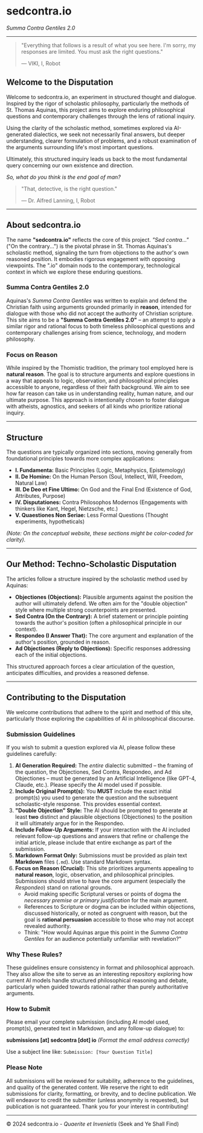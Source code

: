 # sedcontra.io

_Summa Contra Gentiles 2.0_

***

> "Everything that follows is a result of what you see here. I'm sorry, my responses are limited. You must ask the right questions."
>
> — VIKI, I, Robot

## Welcome to the Disputation

Welcome to sedcontra.io, an experiment in structured thought and dialogue. Inspired by the rigor of scholastic philosophy, particularly the methods of St. Thomas Aquinas, this project aims to explore enduring philosophical questions and contemporary challenges through the lens of rational inquiry.

Using the clarity of the scholastic method, sometimes explored via AI-generated dialectics, we seek not necessarily final answers, but deeper understanding, clearer formulation of problems, and a robust examination of the arguments surrounding life's most important questions.

Ultimately, this structured inquiry leads us back to the most fundamental query concerning our own existence and direction.

_So, what do you think is the end goal of man?_

> "That, detective, is the right question."
>
> — Dr. Alfred Lanning, I, Robot

***

## About sedcontra.io

The name **"sedcontra.io"** reflects the core of this project. _"Sed contra..."_ ("On the contrary...") is the pivotal phrase in St. Thomas Aquinas's scholastic method, signaling the turn from objections to the author's own reasoned position. It embodies rigorous engagement with opposing viewpoints. The ".io" domain nods to the contemporary, technological context in which we explore these enduring questions.

### Summa Contra Gentiles 2.0

Aquinas's _Summa Contra Gentiles_ was written to explain and defend the Christian faith using arguments grounded primarily in **reason**, intended for dialogue with those who did not accept the authority of Christian scripture. This site aims to be a **"Summa Contra Gentiles 2.0"** – an attempt to apply a similar rigor and rational focus to both timeless philosophical questions and contemporary challenges arising from science, technology, and modern philosophy.

### Focus on Reason

While inspired by the Thomistic tradition, the primary tool employed here is **natural reason**. The goal is to structure arguments and explore questions in a way that appeals to logic, observation, and philosophical principles accessible to anyone, regardless of their faith background. We aim to see how far reason can take us in understanding reality, human nature, and our ultimate purpose. This approach is intentionally chosen to foster dialogue with atheists, agnostics, and seekers of all kinds who prioritize rational inquiry.

***

## Structure

The questions are typically organized into sections, moving generally from foundational principles towards more complex applications:

*   **I. Fundamenta:** Basic Principles (Logic, Metaphysics, Epistemology)
*   **II. De Homine:** On the Human Person (Soul, Intellect, Will, Freedom, Natural Law)
*   **III. De Deo et Fine Ultimo:** On God and the Final End (Existence of God, Attributes, Purpose)
*   **IV. Disputationes:** Contra Philosophos Modernos (Engagements with thinkers like Kant, Hegel, Nietzsche, etc.)
*   **V. Quaestiones Non Seriae:** Less Formal Questions (Thought experiments, hypotheticals)

*(Note: On the conceptual website, these sections might be color-coded for clarity).*

***

## Our Method: Techno-Scholastic Disputation

The articles follow a structure inspired by the scholastic method used by Aquinas:

*   **Objectiones (Objections):** Plausible arguments against the position the author will ultimately defend. We often aim for the "double objection" style where multiple strong counterpoints are presented.
*   **Sed Contra (On the Contrary):** A brief statement or principle pointing towards the author's position (often a philosophical principle in our context).
*   **Respondeo (I Answer That):** The core argument and explanation of the author's position, grounded in reason.
*   **Ad Objectiones (Reply to Objections):** Specific responses addressing each of the initial objections.

This structured approach forces a clear articulation of the question, anticipates difficulties, and provides a reasoned defense.

***

## Contributing to the Disputation

We welcome contributions that adhere to the spirit and method of this site, particularly those exploring the capabilities of AI in philosophical discourse.

### Submission Guidelines

If you wish to submit a question explored via AI, please follow these guidelines carefully:

1.  **AI Generation Required:** The _entire_ dialectic submitted – the framing of the question, the Objectiones, Sed Contra, Respondeo, and Ad Objectiones – must be generated by an Artificial Intelligence (like GPT-4, Claude, etc.). Please specify the AI model used if possible.
2.  **Include Original Prompt(s):** You **MUST** include the exact initial prompt(s) you used to generate the question and the subsequent scholastic-style response. This provides essential context.
3.  **"Double Objection" Style:** The AI should be prompted to generate at least **two** distinct and plausible objections (Objectiones) to the position it will ultimately argue for in the Respondeo.
4.  **Include Follow-Up Arguments:** If your interaction with the AI included relevant follow-up questions and answers that refine or challenge the initial article, please include that entire exchange as part of the submission.
5.  **Markdown Format Only:** Submissions must be provided as plain text **Markdown** files (`.md`). Use standard Markdown syntax.
6.  **Focus on Reason (Crucial):** This site prioritizes arguments appealing to **natural reason**, logic, observation, and philosophical principles. Submissions should strive to have the core argument (especially the _Respondeo_) stand on rational grounds.
    *   Avoid making specific Scriptural verses or points of dogma the _necessary premise or primary justification_ for the main argument.
    *   References to Scripture or dogma can be included within objections, discussed historically, or noted as congruent with reason, but the goal is **rational persuasion** accessible to those who may not accept revealed authority.
    *   Think: "How would Aquinas argue this point in the _Summa Contra Gentiles_ for an audience potentially unfamiliar with revelation?"

### Why These Rules?

These guidelines ensure consistency in format and philosophical approach. They also allow the site to serve as an interesting repository exploring how current AI models handle structured philosophical reasoning and debate, particularly when guided towards rational rather than purely authoritative arguments.

### How to Submit

Please email your complete submission (including AI model used, prompt(s), generated text in Markdown, and any follow-up dialogue) to:

**submissions [at] sedcontra [dot] io**
_(Format the email address correctly)_

Use a subject line like: `Submission: [Your Question Title]`

### Please Note

All submissions will be reviewed for suitability, adherence to the guidelines, and quality of the generated content. We reserve the right to edit submissions for clarity, formatting, or brevity, and to decline publication. We will endeavor to credit the submitter (unless anonymity is requested), but publication is not guaranteed. Thank you for your interest in contributing!

***

© 2024 sedcontra.io - _Quaerite et Invenietis_ (Seek and Ye Shall Find)
